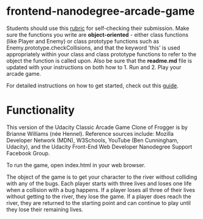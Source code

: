 frontend-nanodegree-arcade-game
===============================

Students should use this [rubric](https://review.udacity.com/#!/projects/2696458597/rubric) for self-checking their submission. Make sure the functions you write are **object-oriented** - either class functions (like Player and Enemy) or class prototype functions such as Enemy.prototype.checkCollisions, and that the keyword 'this' is used appropriately within your class and class prototype functions to refer to the object the function is called upon. Also be sure that the **readme.md** file is updated with your instructions on both how to 1. Run and 2. Play your arcade game.

For detailed instructions on how to get started, check out this [guide](https://docs.google.com/document/d/1v01aScPjSWCCWQLIpFqvg3-vXLH2e8_SZQKC8jNO0Dc/pub?embedded=true).

Functionality
=============

This version of the Udacity Classic Arcade Game Clone of Frogger is by Brianne Williams (née Hennel). Reference sources include: Mozilla Developer Network (MDN), W3Schools, YouTube (Ben Cunningham, Udacity), and the Udacity Front-End Web Developer Nanodegree Support Facebook Group.

To run the game, open index.html in your web browser.

The object of the game is to get your character to the river without colliding with any of the bugs. Each player starts with three lives and loses one life when a collision with a bug happens. If a player loses all three of their lives without getting to the river, they lose the game. If a player does reach the river, they are returned to the starting point and can continue to play until they lose their remaining lives.

